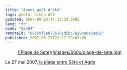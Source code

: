 ```yaml
---
title: "Avant goût d'été"
tags: photo, nikon d50
updated: 2007-08-03T14:33:33.000Z
lang: "fr"
node: "65594"
remoteId: "88169f5e078515ad5bc7a284e0a8ee91"
published: 2007-05-27T22:27:29+02:00
---
```

 


<figure class="object-center"><a href="/images/plage-de-sete.jpg">![Plage de Sète](/images/660x/plage-de-sete.jpg)
</a></figure>




 
Le 27 mai 2007, [la plage entre Sète et Agde](/images/plage-de-sete.jpg)


